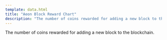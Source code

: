 ```yaml
---
template: data.html
title: "Aeon Block Reward Chart"
description: "The number of coins rewarded for adding a new block to the blockchain."
---
```

The number of coins rewarded for adding a new block to the blockchain.
